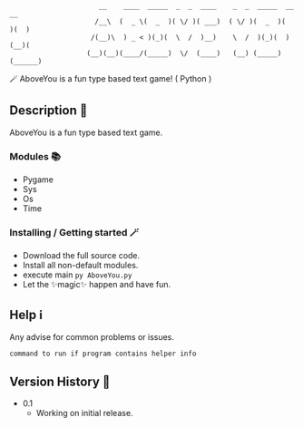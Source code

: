 

                          __    ____  _____  _  _  ____    _  _  _____  __  __ 
                         /__\  (  _ \(  _  )( \/ )( ___)  ( \/ )(  _  )(  )(  )
                        /(__)\  ) _ < )(_)(  \  /  )__)    \  /  )(_)(  )(__)( 
                       (__)(__)(____/(_____)  \/  (____)   (__) (_____)(______)

🪄 AboveYou is a fun type based text game! ( Python )

## Description 🧙

AboveYou is a fun type based text game.

### Modules 📚

* Pygame
* Sys
* Os
* Time

### Installing  / Getting started 🪄

* Download the full source code.
* Install all non-default modules.
* execute main `py AboveYou.py`
* Let the ✨magic✨ happen and have fun.

## Help ℹ️

Any advise for common problems or issues.
```
command to run if program contains helper info
```

## Version History 🧙

* 0.1
    * Working on initial release.





